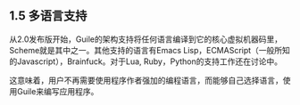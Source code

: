 <!--
1.5 Supporting Multiple Languages
=================================
-->

## 1.5 多语言支持

<!--
Since the 2.0 release, Guile’s architecture supports compiling any
language to its core virtual machine bytecode, and Scheme is just one of
the supported languages.  Other supported languages are Emacs Lisp,
ECMAScript (commonly known as Javascript) and Brainfuck, and work is
under discussion for Lua, Ruby and Python.
-->

从2.0发布版开始，Guile的架构支持将任何语言编译到它的核心虚拟机器码里，Scheme就是其中之一。其他支持的语言有Emacs Lisp，ECMAScript（一般所知的Javascript），Brainfuck。对于Lua, Ruby，Python的支持工作还在讨论中。

<!--
   This means that users can program applications which use Guile in the
language of their choice, rather than having the tastes of the
application’s author imposed on them.
-->

这意味着，用户不再需要使用程序作者强加的编程语言，而能够自己选择语言，使用Guile来编写应用程序。


